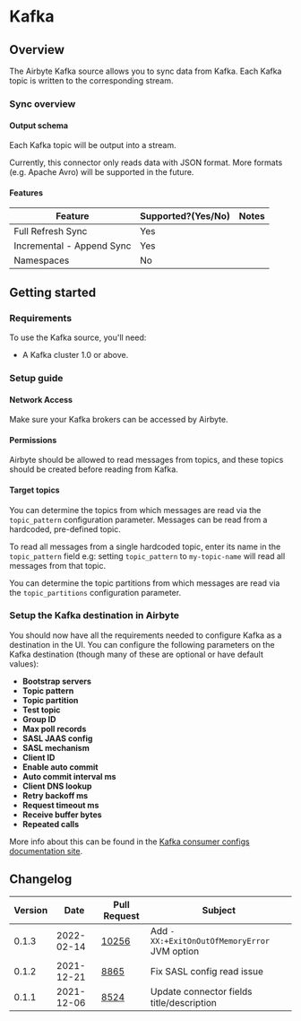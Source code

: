 # Kafka

## Overview

The Airbyte Kafka source allows you to sync data from Kafka. Each Kafka topic is written to the corresponding stream.

### Sync overview

#### Output schema

Each Kafka topic will be output into a stream.

Currently, this connector only reads data with JSON format. More formats (e.g. Apache Avro) will be supported in the future.

#### Features

| Feature                   | Supported?(Yes/No) | Notes |
| ------------------------- | ------------------ | ----- |
| Full Refresh Sync         | Yes                |       |
| Incremental - Append Sync | Yes                |       |
| Namespaces                | No                 |       |

## Getting started

### Requirements

To use the Kafka source, you'll need:

* A Kafka cluster 1.0 or above.

### Setup guide

#### Network Access

Make sure your Kafka brokers can be accessed by Airbyte.

#### **Permissions**

Airbyte should be allowed to read messages from topics, and these topics should be created before reading from Kafka.

#### Target topics

You can determine the topics from which messages are read via the `topic_pattern` configuration parameter. Messages can be read from a hardcoded, pre-defined topic.

To read all messages from a single hardcoded topic, enter its name in the `topic_pattern` field e.g: setting `topic_pattern` to `my-topic-name` will read all messages from that topic.

You can determine the topic partitions from which messages are read via the `topic_partitions` configuration parameter.

### Setup the Kafka destination in Airbyte

You should now have all the requirements needed to configure Kafka as a destination in the UI. You can configure the following parameters on the Kafka destination (though many of these are optional or have default values):

* **Bootstrap servers**
* **Topic pattern**
* **Topic partition**
* **Test topic**
* **Group ID**
* **Max poll records**
* **SASL JAAS config**
* **SASL mechanism**
* **Client ID**
* **Enable auto commit**
* **Auto commit interval ms**
* **Client DNS lookup**
* **Retry backoff ms**
* **Request timeout ms**
* **Receive buffer bytes**
* **Repeated calls**

More info about this can be found in the [Kafka consumer configs documentation site](https://kafka.apache.org/documentation/#consumerconfigs).

## Changelog

| Version | Date       | Pull Request                                             | Subject                                      |
| ------- | ---------- | -------------------------------------------------------- | -------------------------------------------- |
| 0.1.3   | 2022-02-14 | [10256](https://github.com/airbytehq/airbyte/pull/10256) | Add `-XX:+ExitOnOutOfMemoryError` JVM option |
| 0.1.2   | 2021-12-21 | [8865](https://github.com/airbytehq/airbyte/pull/8865)   | Fix SASL config read issue                   |
| 0.1.1   | 2021-12-06 | [8524](https://github.com/airbytehq/airbyte/pull/8524)   | Update connector fields title/description    |
